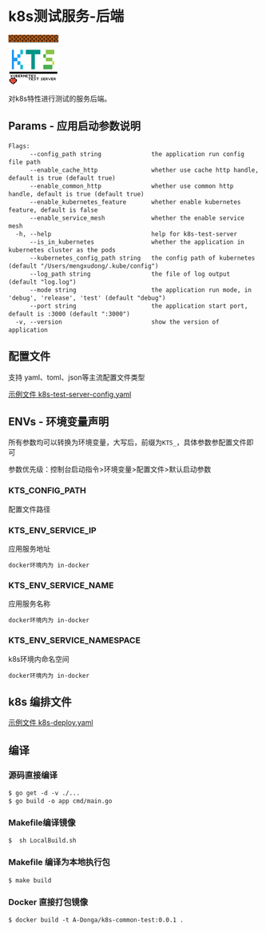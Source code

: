 # k8s测试服务-后端

![kts](./docs/kts.png)


对k8s特性进行测试的服务后端。

## Params - 应用启动参数说明
```
Flags:
      --config_path string              the application run config file path
      --enable_cache_http               whether use cache http handle, default is true (default true)
      --enable_common_http              whether use common http handle, default is true (default true)
      --enable_kubernetes_feature       whether enable kubernetes feature, default is false
      --enable_service_mesh             whether the enable service mesh
  -h, --help                            help for k8s-test-server
      --is_in_kubernetes                whether the application in kubernetes cluster as the pods
      --kubernetes_config_path string   the config path of kubernetes (default "/Users/mengxudong/.kube/config")
      --log_path string                 the file of log output (default "log.log")
      --mode string                     the application run mode, in 'debug', 'release', 'test' (default "debug")
      --port string                     the application start port, default is :3000 (default ":3000")
  -v, --version                         show the version of application
```

## 配置文件
支持 yaml、toml、json等主流配置文件类型

[示例文件 k8s-test-server-config.yaml](k8s-test-server-config.yaml)

## ENVs - 环境变量声明

所有参数均可以转换为环境变量，大写后，前缀为`KTS_`，具体参数参配置文件即可

参数优先级：控制台启动指令>环境变量>配置文件>默认启动参数


### KTS_CONFIG_PATH
配置文件路径

### KTS_ENV_SERVICE_IP
应用服务地址 

    docker环境内为 in-docker
### KTS_ENV_SERVICE_NAME
应用服务名称

    docker环境内为 in-docker 
### KTS_ENV_SERVICE_NAMESPACE
k8s环境内命名空间

    docker环境内为 in-docker
    
## k8s 编排文件

[示例文件 k8s-deploy.yaml](k8s-deploy.yaml)

## 编译
### 源码直接编译
```
$ go get -d -v ./...
$ go build -o app cmd/main.go
```

### Makefile编译镜像
```
$  sh LocalBuild.sh
```

### Makefile 编译为本地执行包
```
$ make build
```

### Docker 直接打包镜像
```
$ docker build -t A-Donga/k8s-common-test:0.0.1 .
```